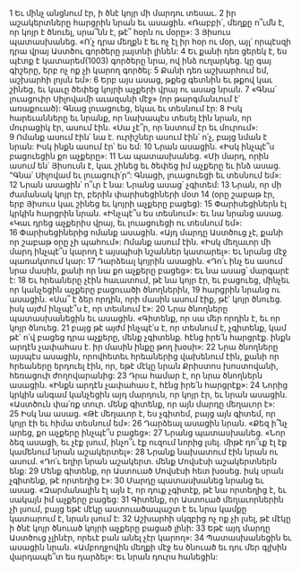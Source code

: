 1 Եւ մինչ անցնում էր, ի ծնէ կոյր մի մարդու տեսաւ. 2 իր աշակերտները հարցրին նրան եւ ասացին. «Ռաբբի՛, մեղքը ո՞ւմն է, որ կոյր է ծնուել, սրա՞նն է, թէ՞ հօրն ու մօրը»: 3 Յիսուս պատասխանեց. «Ո՛չ դրա մեղքն է եւ ոչ էլ իր հօր ու մօր, այլ՝ որպէսզի դրա վրայ Աստծու գործերը յայտնի լինեն: 4 Եւ քանի դեռ ցերեկ է, ես պէտք է կատարեմ(1003) գործերը նրա, ով ինձ ուղարկեց. կը գայ գիշերը, երբ ոչ ոք չի կարող գործել: 5 Քանի դեռ աշխարհում եմ, աշխարհի լոյսն եմ»: 6 Երբ այս ասաց, թքեց գետնին եւ թքով կաւ շինեց, եւ կաւը ծեփեց կոյրի աչքերի վրայ ու ասաց նրան. 7 «Գնա՛ լուացուիր Սիլովամի աւազանի մէջ» (որ թարգմանւում է՝ առաքուած): Գնաց լուացուեց, եկաւ եւ տեսնում էր: 8 Իսկ հարեւանները եւ նրանք, որ նախապէս տեսել էին նրան, որ մուրացիկ էր, ասում էին. «Սա չէ՞ր, որ նստում էր եւ մուրում»: 9 Ոմանք ասում էին՝ նա է. ուրիշներ ասում էին՝ ո՛չ, բայց նման է նրան: Իսկ ինքն ասում էր՝ ես եմ: 10 Նրան ասացին. «Իսկ ինչպէ՞ս բացուեցին քո աչքերը»: 11 Նա պատասխանեց. «Մի մարդ, որին ասում են՝ Յիսուսն է, կաւ շինեց եւ ծեփեց իմ աչքերը եւ ինձ ասաց. “Գնա՛ Սիլովամ եւ լուացուի՛ր”: Գնացի, լուացուեցի եւ տեսնում եմ»: 12 Նրան ասացին՝ ո՞ւր է նա: Նրանց ասաց՝ չգիտեմ: 13 Նրան, որ մի ժամանակ կոյր էր, բերին փարիսեցիների մօտ 14 (օրը շաբաթ էր, երբ Յիսուս կաւ շինեց եւ կոյրի աչքերը բացեց): 15 Փարիսեցիներն էլ կրկին հարցրին նրան. «Ինչպէ՞ս ես տեսնում»: Եւ նա նրանց ասաց. «Կաւ դրեց աչքերիս վրայ, եւ լուացուեցի ու տեսնում եմ»: 16 Փարիսեցիներից ոմանք ասացին. «Այդ մարդը Աստծուց չէ, քանի որ շաբաթ օրը չի պահում»: Ոմանք ասում էին. «Իսկ մեղաւոր մի մարդ ինչպէ՞ս կարող է այսպիսի նշաններ կատարել»: Եւ նրանց մէջ պառակտում կար: 17 Դարձեալ կոյրին ասացին. «Դո՛ւ ինչ ես ասում նրա մասին, քանի որ նա քո աչքերը բացեց»: Եւ նա ասաց՝ մարգարէ է: 18 Եւ հրեաները չէին հաւատում, թէ նա կոյր էր, եւ բացուեց, մինչեւ որ կանչեցին աչքերը բացուածի ծնողներին, 19 հարցրին նրանց ու ասացին. «Սա՞ է ձեր որդին, որի մասին ասում էիք, թէ՝ կոյր ծնուեց. իսկ այժմ ինչպէ՞ս է, որ տեսնում է»: 20 Նրա ծնողները պատասխանեցին եւ ասացին. «Գիտենք, որ սա մեր որդին է, եւ որ կոյր ծնուեց. 21 բայց թէ այժմ ինչպէ՛ս է, որ տեսնում է, չգիտենք, կամ թէ՝ ո՛վ բացեց դրա աչքերը, մենք չգիտենք. հէնց իրե՛ն հարցրէք. ինքն արդէն չափահաս է. իր մասին ինքը թող խօսի»: 22 Նրա ծնողները այսպէս ասացին, որովհետեւ հրեաներից վախենում էին, քանի որ հրեաները երդուել էին, որ, եթէ մէկը նրան Քրիստոս խոստովանի, հեռացուի ժողովարանից: 23 Դրա համար է, որ նրա ծնողներն ասացին. «Ինքն արդէն չափահաս է, հէնց իրե՛ն հարցրէք»: 24 Նորից կրկին անգամ կանչեցին այդ մարդուն, որ կոյր էր, եւ նրան ասացին. «Աստծուն փա՛ռք տուր. մենք գիտենք, որ այն մարդը մեղաւոր է»: 25 Իսկ նա ասաց. «Թէ մեղաւոր է, ես չգիտեմ, բայց այն գիտեմ, որ կոյր էի եւ հիմա տեսնում եմ»: 26 Դարձեալ ասացին նրան. «Քեզ ի՞նչ արեց, քո աչքերը ինչպէ՞ս բացեց»: 27 Նրանց պատասխանեց. «Նոր ձեզ ասացի, եւ չէք լսում, ինչո՞ւ էք ուզում նորից լսել. միթէ դո՞ւք էլ էք կամենում նրան աշակերտել»: 28 Նրանք նախատում էին նրան ու ասում. «Դո՛ւ եղիր նրան աշակերտ. մենք Մովսէսի աշակերտներն ենք: 29 Մենք գիտենք, որ Աստուած Մովսէսի հետ խօսեց. իսկ սրան չգիտենք, թէ որտեղից է»: 30 Մարդը պատասխանեց նրանց եւ ասաց. «Զարմանալին էլ այն է, որ դուք չգիտէք, թէ նա որտեղից է, եւ սակայն իմ աչքերը բացեց: 31 Գիտենք, որ Աստուած մեղաւորներին չի լսում, բայց եթէ մէկը աստուածապաշտ է եւ նրա կամքը կատարում է, նրան լսում է: 32 Աշխարհի սկզբից ոչ ոք չի լսել, թէ մէկը ի ծնէ կոյր ծնուած կոյրի աչքերը բացած լինի: 33 Եթէ այդ մարդը Աստծուց չլինէր, որեւէ բան անել չէր կարող»: 34 Պատասխանեցին եւ ասացին նրան. «Ամբողջովին մեղքի մէջ ես ծնուած եւ դու մեր գլխին վարդապե՞տ ես դարձել»: Եւ նրան դուրս հանեցին:
